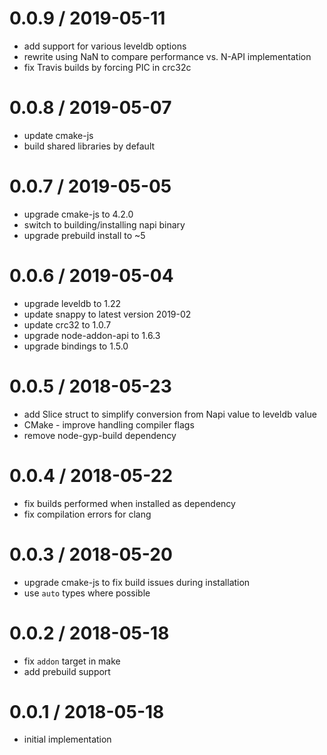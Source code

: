 
0.0.9 / 2019-05-11
==================

 * add support for various leveldb options
 * rewrite using NaN to compare performance vs. N-API implementation
 * fix Travis builds by forcing PIC in crc32c

0.0.8 / 2019-05-07
==================

 * update cmake-js
 * build shared libraries by default

0.0.7 / 2019-05-05
==================

 * upgrade cmake-js to 4.2.0
 * switch to building/installing napi binary
 * upgrade prebuild install to ~5

0.0.6 / 2019-05-04
==================

 * upgrade leveldb to 1.22
 * update snappy to latest version 2019-02
 * update crc32 to 1.0.7
 * upgrade node-addon-api to 1.6.3
 * upgrade bindings to 1.5.0

0.0.5 / 2018-05-23
==================

 * add Slice struct to simplify conversion from Napi value to leveldb value
 * CMake - improve handling compiler flags
 * remove node-gyp-build dependency

0.0.4 / 2018-05-22
==================

 * fix builds performed when installed as dependency
 * fix compilation errors for clang

0.0.3 / 2018-05-20
==================

 * upgrade cmake-js to fix build issues during installation
 * use `auto` types where possible

0.0.2 / 2018-05-18
==================

 * fix `addon` target in make
 * add prebuild support

0.0.1 / 2018-05-18
==================

 * initial implementation
